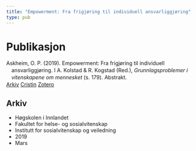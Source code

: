 ```yaml
---
title: "Empowerment: Fra frigjøring til individuell ansvarliggjøring"
type: pub
---
```

<h1>Publikasjon</h1>
<article id="csl-bib-container-7WFSSEJA" class="csl-bib-container">
  <div class="csl-bib-body" style="line-height: 1.35; padding-left: 1em; text-indent:-1em;">
  <div class="csl-entry">Askheim, O. P. (2019). Empowerment: Fra frigj&#xF8;ring til individuell ansvarliggj&#xF8;ring. I A. Kolstad &amp; R. Kogstad (Red.), <i>Grunnlagsproblemer i vitenskapene om mennesket</i> (s. 179). Abstrakt.</div>
</div>
  <div class="csl-bib-buttons">
    <a href="#taxonomy-article-7WFSSEJA" class="csl-bib-button">Arkiv</a>
    <a href="https://app.cristin.no/results/show.jsf?id=1686968" alt="Cristin URL" class="csl-bib-button">Cristin</a>
    <a href="http://zotero.org/groups/5022929/items/7WFSSEJA" alt="Zotero URL" class="csl-bib-button">Zotero</a>
  </div>
  <div id="csl-bib-meta-container-7WFSSEJA"></div>
</article>
<div id="csl-bib-meta-7WFSSEJA" class="csl-bib-meta">
  <article id="taxonomy-article-7WFSSEJA" class="taxonomy-article">
    <h1>Arkiv</h1>
    <ul>
      <li>Høgskolen i Innlandet</li>
      <li>Fakultet for helse- og sosialvitenskap</li>
      <li>Institutt for sosialvitenskap og veiledning</li>
      <li>2019</li>
      <li>Mars</li>
    </ul>
  </article>
</div>
